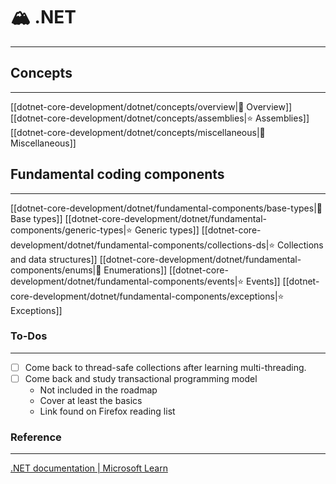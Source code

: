 # 🏔️ .NET
---

## Concepts
---

[[dotnet-core-development/dotnet/concepts/overview|🍯 Overview]]
[[dotnet-core-development/dotnet/concepts/assemblies|⭐ Assemblies]]
[[dotnet-core-development/dotnet/concepts/miscellaneous|🍯 Miscellaneous]]

## Fundamental coding components
---

[[dotnet-core-development/dotnet/fundamental-components/base-types|🚨 Base types]]
[[dotnet-core-development/dotnet/fundamental-components/generic-types|⭐ Generic types]]
[[dotnet-core-development/dotnet/fundamental-components/collections-ds|⭐ Collections and data structures]]
[[dotnet-core-development/dotnet/fundamental-components/enums|🚨 Enumerations]]
[[dotnet-core-development/dotnet/fundamental-components/events|⭐ Events]]
[[dotnet-core-development/dotnet/fundamental-components/exceptions|⭐ Exceptions]]

### To-Dos
---

- [ ] Come back to thread-safe collections after learning multi-threading.
- [ ] Come back and study transactional programming model
	- Not included in the roadmap
	- Cover at least the basics
	- Link found on Firefox reading list

### Reference
---

[.NET documentation | Microsoft Learn](https://learn.microsoft.com/en-us/dotnet/fundamentals/)
